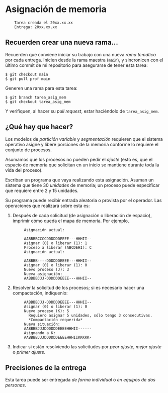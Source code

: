 # Asignación de memoria

        Tarea creada el 20xx.xx.xx
        Entrega: 20xx.xx.xx

<!-- ## Lista la revisión -->

<!-- Pueden [consultar la revisión de las -->
<!-- entregas de esta tarea](./revision.org). -->

## Recuerden crear una nueva rama...

Recuerden que conviene iniciar su trabajo con una nueva _rama
temática_ por cada entrega. Inicien desde la rama maestra (`main`),
y sincronicen con el último commit de mi repositorio para asegurarse
de tener esta tarea:

    $ git checkout main
    $ git pull prof main

Generen una rama para esta tarea:

    $ git branch tarea_asig_mem
    $ git checkout tarea_asig_mem

Y verifiquen, al hacer su _pull request_, estar haciéndolo de `tarea_asig_mem`.

## ¿Qué hay que hacer?

Los modelos de _partición variable_ y _segmentación_ requieren que el sistema
operativo asigne y libere porciones de la memoria conforme lo requiere el
conjunto de procesos.

Asumamos que los procesos no pueden pedir el _ajuste_ (esto es, que
el espacio de memoria que solicitan en un inicio se mantiene durante
toda la vida del proceso).

Escriban un programa que vaya realizando esta asignación. Asuman un
sistema que tiene 30 _unidades_ de memoria; un proceso puede
especificar que requiere entre 2 y 15 unidades.

Su programa puede recibir entrada aleatoria o provista por el
operador. Las operaciones que realizará sobre esta es:

1. Después de cada solicitud (de asignación o liberación de espacio),
   imprimir cómo queda el mapa de memoria. Por ejemplo,

            Asignación actual:

            AABBBBCCCCDDDDDDEEEE---HHHII--
            Asignar (0) o liberar (1): 1
            Proceso a liberar (ABCDEHI): C
            Asignación actual:

            AABBBB----DDDDDDEEEE---HHHII--
            Asignar (0) o liberar (1): 0
            Nuevo proceso (J): 3
            Nueva asignación:
            AABBBBJJJ-DDDDDDEEEE---HHHII--

2. Resolver la solicitud de los procesos; si es necesario hacer una
   compactación, indíquenlo:

            AABBBBJJJ-DDDDDDEEEE---HHHII--
            Asignar (0) o liberar (1): 0
            Nuevo proceso (K): 5
              Requiero asignar 5 unidades, sólo tengo 3 consecutivas.
              *Compactación requerida*
            Nueva situación:
            AABBBBJJJDDDDDDEEEEHHHII------
            Asignando a K:
            AABBBBJJJDDDDDDEEEEHHHIIKKKKK-

3. Indicar si están resolviendo las solicitudes por _peor ajuste_,
   _mejor ajuste_ o _primer ajuste_.

## Precisiones de la entrega

Esta tarea puede ser entregada _de forma individual_ o _en equipos de
dos personas_.

